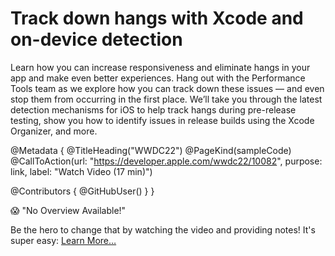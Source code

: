 # Track down hangs with Xcode and on-device detection

Learn how you can increase responsiveness and eliminate hangs in your app and make even better experiences. Hang out with the Performance Tools team as we explore how you can track down these issues — and even stop them from occurring in the first place. We’ll take you through the latest detection mechanisms for iOS to help track hangs during pre-release testing, show you how to identify issues in release builds using the Xcode Organizer, and more.

@Metadata {
   @TitleHeading("WWDC22")
   @PageKind(sampleCode)
   @CallToAction(url: "https://developer.apple.com/wwdc22/10082", purpose: link, label: "Watch Video (17 min)")

   @Contributors {
      @GitHubUser(<replace this with your GitHub handle>)
   }
}

😱 "No Overview Available!"

Be the hero to change that by watching the video and providing notes! It's super easy:
 [Learn More…](https://wwdcnotes.com/documentation/wwdcnotes/contributing)
